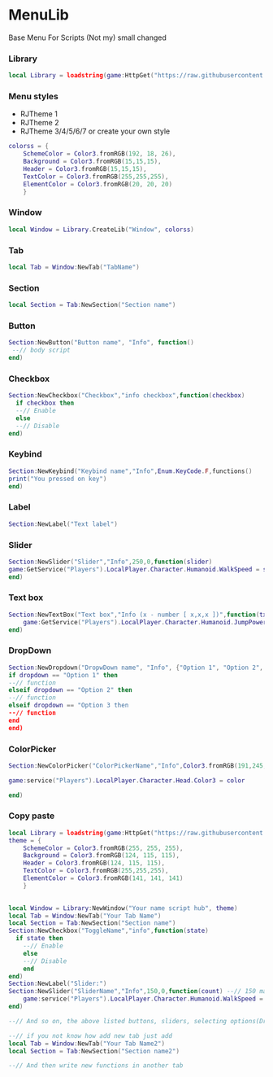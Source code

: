 # MenuLib
Base Menu For Scripts (Not my) small changed

### Library
```lua
local Library = loadstring(game:HttpGet("https://raw.githubusercontent.com/LuaRBXBot/MenuLib/main/Menu.lua", true))()
```
### Menu styles
* RJTheme 1
* RJTheme 2
* RJTheme 3/4/5/6/7
or create your own style
```lua
colorss = {
    SchemeColor = Color3.fromRGB(192, 18, 26),
    Background = Color3.fromRGB(15,15,15),
    Header = Color3.fromRGB(15,15,15),
    TextColor = Color3.fromRGB(255,255,255),
    ElementColor = Color3.fromRGB(20, 20, 20)
    }
```
### Window
```lua
local Window = Library.CreateLib("Window", colorss)
```

### Tab
```lua
local Tab = Window:NewTab("TabName")
```

### Section
```lua
local Section = Tab:NewSection("Section name")
```

### Button
```lua
Section:NewButton("Button name", "Info", function()
 --// body script
end)
```

### Checkbox
```lua
Section:NewCheckbox("Checkbox","info checkbox",function(checkbox)
  if checkbox then
  --// Enable
  else
  --// Disable
end)
```

### Keybind
```lua
Section:NewKeybind("Keybind name","Info",Enum.KeyCode.F,functions()
print("You pressed on key")
end)
```

### Label
```lua
Section:NewLabel("Text label")
```

### Slider
```lua
Section:NewSlider("Slider","Info",250,0,function(slider)
game:GetService("Players").LocalPlayer.Character.Humanoid.WalkSpeed = slider
end)
```

### Text box
```lua
Section:NewTextBox("Text box","Info (x - number [ x,x,x ])",function(txt)
    game:GetService("Players").LocalPlayer.Character.Humanoid.JumpPower = txt
end)
```

### DropDown
```lua
Section:NewDropdown("DropwDown name", "Info", {"Option 1", "Option 2", Option 3}, function(dropdown)
if dropdown == "Option 1" then
--// function
elseif dropdown == "Option 2" then
--// function
elseif dropdown == "Option 3 then
--// function
end
end)
```

### ColorPicker
```lua
Section:NewColorPicker("ColorPickerName","Info",Color3.fromRGB(191,245,67),function(color)

game:service("Players").LocalPlayer.Character.Head.Color3 = color

end)
```

### Copy paste
```lua
local Library = loadstring(game:HttpGet("https://raw.githubusercontent.com/LuaRBXBot/MenuLib/main/Menu.lua", true))()
theme = {
    SchemeColor = Color3.fromRGB(255, 255, 255),
    Background = Color3.fromRGB(124, 115, 115),
    Header = Color3.fromRGB(124, 115, 115),
    TextColor = Color3.fromRGB(255,255,255),
    ElementColor = Color3.fromRGB(141, 141, 141)
    }

    
local Window = Library:NewWindow("Your name script hub", theme)
local Tab = Window:NewTab("Your Tab Name")
local Section = Tab:NewSection("Section name")
Section:NewCheckbox("ToggleName","info",function(state)
  if state then
    --// Enable
    else
    --// Disable
    end
end)
Section:NewLabel("Slider:")
Section:NewSlider("SliderName","Info",150,0,function(count) --// 150 max | 16 min
    game:service("Players").LocalPlayer.Character.Humanoid.WalkSpeed = count
end)

--// And so on, the above listed buttons, sliders, selecting options(Dropdown), labels, tabs, sections.

--// if you not know how add new tab just add
local Tab = Window:NewTab("Your Tab Name2")
local Section = Tab:NewSection("Section name2")

--// And then write new functions in another tab
```











